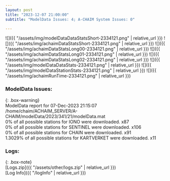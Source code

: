 ```yaml
---
layout: post
title: "2023-12-07 21:00:00"
subtitle: "ModelData Issues: 4; A-CHAIM System Issues: 0"

---
```


![]({{ "/assets/img/modelDataDataStatsShort-2334121.png" | relative_url }})
![]({{ "/assets/img/achaimDataStatsShort-2334121.png" | relative_url }})
![]({{ "/assets/img/achaimDataStatsLong00-2334121.png" | relative_url }})
![]({{ "/assets/img/achaimDataStatsLong01-2334121.png" | relative_url }})
![]({{ "/assets/img/achaimDataStatsLong02-2334121.png" | relative_url }})
![]({{ "/assets/img/modelDataDataStats-2334121.png" | relative_url }})
![]({{ "/assets/img/modelDataStationStats-2334121.png" | relative_url }})
![]({{ "/assets/img/achaimRunTime-2334121.png" | relative_url }})


### ModelData Issues:  
  
{: .box-warning}  
 ModelData report for 07-Dec-2023 21:15:07   
 /home/chaim/ACHAIM_SERVER/A-CHAIM/modelData/2023/341/21/modelData.mat   
 0% of all possible stations for IONO were downloaded. x87   
 0% of all possible stations for SENTINEL were downloaded. x106   
 0% of all possible stations for CHAIN were downloaded. x91   
 1.3029% of all possible stations for KARTVERKET were downloaded. x11   
  


### Logs:  
  
{: .box-note}  
[Logs.zip]({{ "/assets/other/logs.zip" | relative_url }})  
[Log Info]({{ "/logInfo" | relative_url }})  
